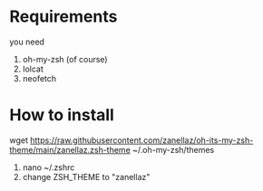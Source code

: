 # Requirements

you need 

1. oh-my-zsh (of course)
2. lolcat
3. neofetch

# How to install

wget https://raw.githubusercontent.com/zanellaz/oh-its-my-zsh-theme/main/zanellaz.zsh-theme ~/.oh-my-zsh/themes

1. nano ~/.zshrc
2. change ZSH_THEME to "zanellaz"